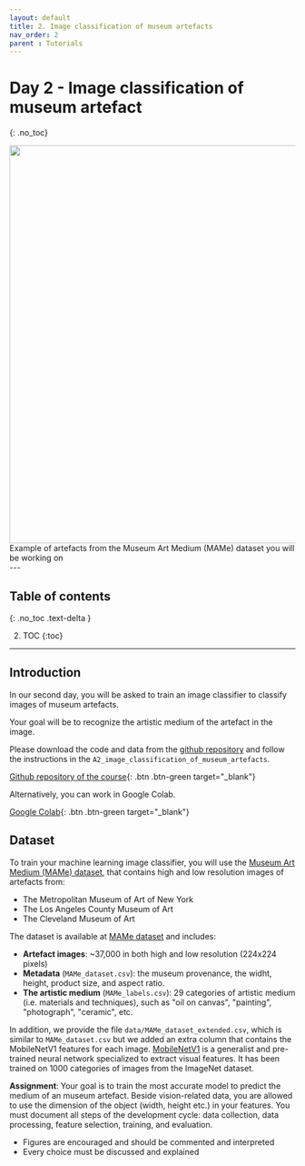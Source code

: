 ```yaml
---
layout: default
title: 2. Image classification of museum artefacts
nav_order: 2
parent : Tutorials
---
```


# Day 2 - Image classification of museum artefact
{: .no_toc}

<image src="https://production-media.paperswithcode.com/datasets/Screenshot_2021-02-01_at_15.22.19.png" style="width: 700px; display: block; margin-left: auto; margin-right: auto;"/>
<figcaption>Example of artefacts from the Museum Art Medium (MAMe) dataset you will be working on</a></figcaption>
---

## Table of contents
{: .no_toc .text-delta }

2. TOC
{:toc}

---


## Introduction

In our second day, you will be asked to train an image classifier to classify images of museum artefacts.

Your goal will be to recognize the artistic medium of the artefact in the image. 

Please download the code and data from the [github repository](https://github.com/aica-wavelab/aica-assignments) and follow the instructions in the `A2_image_classification_of_museum_artefacts`.

[Github repository of the course](https://github.com/aica-wavelab/aica-assignments){: .btn .btn-green
 target="_blank"}

Alternatively, you can work in Google Colab.

[Google Colab](https://colab.research.google.com/github/aica-wavelab/aica-assignments/blob/main/A2_image_classification_of_museum_artefacts/assignment_classification_museum_artefact.ipynb){: .btn .btn-green
 target="_blank"}

## Dataset

To train your machine learning image classifier, you will use the [Museum Art Medium (MAMe) dataset](https://hpai.bsc.es/MAMe-dataset/), that contains high and low resolution images of artefacts from:

- The Metropolitan Museum of Art of New York
- The Los Angeles County Museum of Art
- The Cleveland Museum of Art


The dataset is available at [MAMe dataset](https://hpai.bsc.es/MAMe-dataset/) and includes:

- **Artefact images**: ~37,000 in both high and low resolution (224x224 pixels)
- **Metadata** (`MAMe_dataset.csv`): the museum provenance, the widht, height, product size, and aspect ratio.
- **The artistic medium** (`MAMe_labels.csv`): 29 categories of artistic medium (i.e. materials and techniques), such as "oil on canvas", "painting", "photograph", "ceramic", etc.

In addition, we provide the file `data/MAMe_dataset_extended.csv`, which is similar to `MAMe_dataset.csv` but we added an extra column that contains the MobileNetV1 features for each image. [MobileNetV1](https://paperswithcode.com/method/mobilenetv1) is a generalist and pre-trained neural network specialized to extract visual features. It has been trained on 1000 categories of images from the ImageNet dataset. 

**Assignment**: Your goal is to train the most accurate model to predict the medium of an museum artefact. Beside vision-related data, you are allowed to use the dimension of the object (width, height etc.) in your features. You must document all steps of the development cycle: data collection, data processing, feature selection, training, and evaluation.

- Figures are encouraged and should be commented and interpreted
- Every choice must be discussed and explained